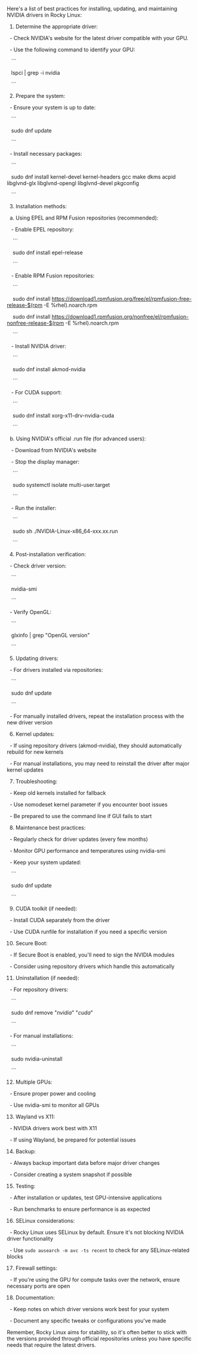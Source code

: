Here's a list of best practices for installing, updating, and maintaining NVIDIA drivers in Rocky Linux:

  

1. Determine the appropriate driver:

  - Check NVIDIA's website for the latest driver compatible with your GPU.

  - Use the following command to identify your GPU:

   ```

   lspci | grep -i nvidia

   ```

  

2. Prepare the system:

  - Ensure your system is up to date:

   ```

   sudo dnf update

   ```

  - Install necessary packages:

   ```

   sudo dnf install kernel-devel kernel-headers gcc make dkms acpid libglvnd-glx libglvnd-opengl libglvnd-devel pkgconfig

   ```

  

3. Installation methods:

  a. Using EPEL and RPM Fusion repositories (recommended):

   - Enable EPEL repository:

    ```

    sudo dnf install epel-release

    ```

   - Enable RPM Fusion repositories:

    ```

    sudo dnf install https://download1.rpmfusion.org/free/el/rpmfusion-free-release-$(rpm -E %rhel).noarch.rpm

    sudo dnf install https://download1.rpmfusion.org/nonfree/el/rpmfusion-nonfree-release-$(rpm -E %rhel).noarch.rpm

    ```

   - Install NVIDIA driver:

    ```

    sudo dnf install akmod-nvidia

    ```

   - For CUDA support:

    ```

    sudo dnf install xorg-x11-drv-nvidia-cuda

    ```

  

  b. Using NVIDIA's official .run file (for advanced users):

   - Download from NVIDIA's website

   - Stop the display manager:

    ```

    sudo systemctl isolate multi-user.target

    ```

   - Run the installer:

    ```

    sudo sh ./NVIDIA-Linux-x86_64-xxx.xx.run

    ```

  

4. Post-installation verification:

  - Check driver version:

   ```

   nvidia-smi

   ```

  - Verify OpenGL:

   ```

   glxinfo | grep "OpenGL version"

   ```

  

5. Updating drivers:

  - For drivers installed via repositories:

   ```

   sudo dnf update

   ```

  - For manually installed drivers, repeat the installation process with the new driver version

  

6. Kernel updates:

  - If using repository drivers (akmod-nvidia), they should automatically rebuild for new kernels

  - For manual installations, you may need to reinstall the driver after major kernel updates

  

7. Troubleshooting:

  - Keep old kernels installed for fallback

  - Use nomodeset kernel parameter if you encounter boot issues

  - Be prepared to use the command line if GUI fails to start

  

8. Maintenance best practices:

  - Regularly check for driver updates (every few months)

  - Monitor GPU performance and temperatures using nvidia-smi

  - Keep your system updated:

   ```

   sudo dnf update

   ```

  

9. CUDA toolkit (if needed):

  - Install CUDA separately from the driver

  - Use CUDA runfile for installation if you need a specific version

  

10. Secure Boot:

  - If Secure Boot is enabled, you'll need to sign the NVIDIA modules

  - Consider using repository drivers which handle this automatically

  

11. Uninstallation (if needed):

  - For repository drivers:

   ```

   sudo dnf remove "*nvidia*" "*cuda*"

   ```

  - For manual installations:

   ```

   sudo nvidia-uninstall

   ```

  

12. Multiple GPUs:

  - Ensure proper power and cooling

  - Use nvidia-smi to monitor all GPUs

  

13. Wayland vs X11:

  - NVIDIA drivers work best with X11

  - If using Wayland, be prepared for potential issues

  

14. Backup:

  - Always backup important data before major driver changes

  - Consider creating a system snapshot if possible

  

15. Testing:

  - After installation or updates, test GPU-intensive applications

  - Run benchmarks to ensure performance is as expected

  

16. SELinux considerations:

  - Rocky Linux uses SELinux by default. Ensure it's not blocking NVIDIA driver functionality

  - Use `sudo ausearch -m avc -ts recent` to check for any SELinux-related blocks

  

17. Firewall settings:

  - If you're using the GPU for compute tasks over the network, ensure necessary ports are open

  

18. Documentation:

  - Keep notes on which driver versions work best for your system

  - Document any specific tweaks or configurations you've made

  

Remember, Rocky Linux aims for stability, so it's often better to stick with the versions provided through official repositories unless you have specific needs that require the latest drivers.